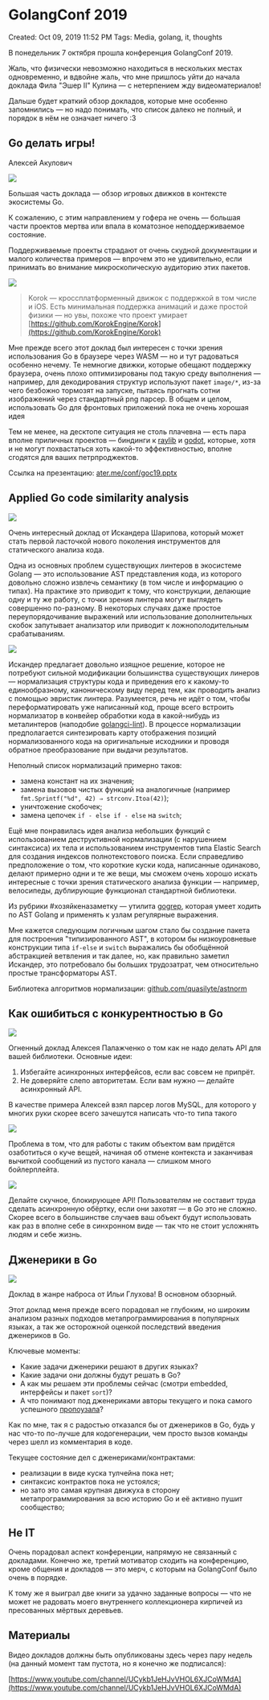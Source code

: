 # GolangConf 2019

Created: Oct 09, 2019 11:52 PM
Tags: Media, golang, it, thoughts


В понедельник 7 октября прошла конференция GolangConf 2019.

Жаль, что физически невозможно находиться в нескольких местах одновременно, и вдвойне жаль, что мне пришлось уйти до начала доклада Фила "Эшер II" Кулина  — с нетерпением жду видеоматериалов!

Дальше будет краткий обзор докладов, которые мне особенно запомнились — но надо понимать, что список далеко не полный, и порядок в нём не означает ничего :3

## Go делать игры!

Алексей Акулович

![](Untitled-c91a72b2-3daa-48dd-9f17-237d55fe6718.png)

Большая часть доклада — обзор игровых движков в контексте экосистемы Go. 

К сожалению, с этим направлением у гофера не очень — большая части проектов мертва или впала в коматозное неподдерживаемое состояние. 

Поддерживаемые проекты страдают от очень скудной документации и малого количества примеров — впрочем это не удивительно, если принимать во внимание микроскопическую аудиторию этих пакетов. 

![](korok.gif)

> Korok — кроссплатформенный движок с поддержкой в том числе и iOS. Есть минимальная поддержка анимаций и даже простой физики — но увы, похоже что проект умирает [https://github.com/KorokEngine/Korok](https://github.com/KorokEngine/Korok)

Мне прежде всего этот доклад был интересен с точки зрения использования Go в браузере через WASM — но и тут радоваться особенно нечему. Те немногие движки, которые обещают поддержку браузера, очень плохо оптимизированы под такую среду выполнения — например, для декодирования структур используют пакет `image/*`, из-за чего безбожно тормозят на запуске, пытаясь прогнать сотни изображений через стандартный png парсер. В общем и целом, использовать Go для фронтовых приложений пока не очень хорошая идея

Тем не менее, на десктопе ситуация не столь плачевна — есть пара вполне приличных проектов — биндинги к [raylib](https://github.com/gen2brain/raylib-go) и [godot](https://github.com/ShadowApex/godot-go), которые, хотя и не могут похвастаться хоть какой-то эффективностью, вполне сгодятся для ваших петрпроджектов. 

Ссылка на презентацию: [ater.me/conf/goc19.pptx](http://ater.me/conf/goc19.pptx)

## Applied Go code similarity analysis

![](Untitled-bd846c04-a9a7-4368-87d8-6f5849a689a8.png)

Очень интересный доклад от Искандера Шарипова, который может стать первой ласточкой нового поколения инструментов для статического анализа кода. 

Одна из основных проблем существующих линтеров в экосистеме Golang — это использование AST представления кода, из которого довольно сложно извлечь семантику (в том числе и информацию о типах). На практике это приводит к тому, что конструкции, делающие одну и ту же работу, с точки зрения линтера могут выглядеть совершенно по-разному. В некоторых случаях даже простое переупорядочивание выражений или использование дополнительных скобок запутывает анализатор или приводит к ложнополодительным срабатываниям.

![](Untitled-1caad85b-8efc-4c03-adb8-5ede8c9674b4.png)

Искандер предлагает довольно изящное решение, которое не потребуют сильной модификации большинства существующих линеров — нормализация структуры кода и приведения его к какому-то единообразному, каноническому виду перед тем, как проводить анализ с помощью эвристик линтера. Разумеется, речь не идёт о том, чтобы переформатировать уже написанный код, проще всего встроить нормализатор в конвейер обработки кода в какой-нибудь из металинтеров (наподобие [golangci-lint](https://github.com/golangci/golangci-lint)). В процессе нормализации предполагается синтезировать карту отображения позиций нормализованного кода на оригинальные исходники и проводя обратное преобразование при выдачи результатов.

Неполный список нормализаций примерно таков:

- замена констант на их значения;
- замена вызовов чистых функций на аналогичные (например `fmt.Sprintf("%d", 42) ⇒ strconv.Itoa(42)`);
- уничтожение скобочек;
- замена цепочек `if - else if - else` на `switch`;

Ещё мне понравилась идея анализа небольших функций с использованием деструктивной нормализации (с нарушением синтаксиса) их тела и использованием инструментов типа Elastic Search для создания индексов полнотекстового поиска. Если справедливо предположение о том, что короткие куски кода, написанные одинаково, делают примерно одни и те же вещи, мы сможем очень хорошо искать интересные с точки зрения статического анализа функции — например, велосипеды, дублирующие функционал стандартной библиотеки.

Из рубрики #хозяйкеназаметку — утилита [gogrep](https://github.com/mvdan/gogrep), которая умеет ходить по AST Golang и применять к узлам регулярные выражения.

Мне кажется следующим логичным шагом стало бы создание пакета для построения "типизированного AST", в котором бы низкоуровневые конструкции типа `if-else` и `switch` выражались бы обобщённой абстракцией ветвления и так далее, но, как правильно заметил Искандер, это потребовало бы больших трудозатрат, чем относительно простые трансформаторы AST.

Библиотека алгоритмов нормализации: [github.com/quasilyte/astnorm](http://github.com/quasilyte/astnorm)

## Как ошибиться с конкурентностью в Go

![](Untitled-0f08ccf3-0240-4bd8-ad2f-0b0d55b5739f.png)

Огненный доклад Алексея Палажченко о том как не надо делать API для вашей библиотеки. Основные идеи:

1. Избегайте асинхронных интерфейсов, если вас совсем не припрёт. 
2. Не доверяйте слепо авторитетам. Если вам нужно — делайте асинхронный API.

В качестве примера Алексей взял парсер логов MySQL, для которого у многих руки скорее всего зачешутся написать что-то типа такого

![](Untitled-b54f40ae-3128-47af-a3d4-5cd1639875ca.png)

Проблема в том, что для работы с таким объектом вам придётся озаботиться о куче вещей, начиная об отмене контекста и заканчивая вычиткой сообщений из пустого канала — слишком много бойлерплейта.

![](Untitled-8188bc16-b58d-40a7-921e-c5b2d973e65e.png)

Делайте скучное, блокирующее API! Пользователям не составит труда сделать асинхронную обёртку, если они захотят — в Go это не сложно. Скорее всего в большинстве случаев ваш объект будут использовать как раз в вполне себе в синхронном виде — так что не стоит усложнять людям и себе жизнь.

## Дженерики в Go

![](Untitled-5f333117-2673-434b-9e7b-b3e28b4178b5.png)

Доклад в жанре наброса от Ильи Глухова! В основном обзорный. 

Этот доклад меня прежде всего порадовал не глубоким, но широким анализом разных подходов метапрограммирования в популярных языках, а так же осторожной оценкой последствий введения дженериков в Go.

Ключевые моменты:

- Какие задачи дженерики решают в других языках?
- Какие задачи они должны будут решать в Go?
- А как мы решаем эти проблемы сейчас (смотри embedded, интерфейсы и пакет `sort`)?
- А что понимают под дженериками авторы текущего и пока самого успешного [пропоузала](https://go.googlesource.com/proposal/+/4a54a00950b56dd0096482d0edae46969d7432a6/design/go2draft-contracts.md)?

Как по мне, так я с радостью отказался бы от дженериков в Go, будь у нас что-то по-лучше для кодогенерации, чем просто вызов команды через шелл из комментария в коде.

Текущее состояние дел с дженериками/контрактами:

- реализации в виде куска тулчейна пока нет;
- синтаксис контрактов пока не устоялся;
- но зато это самая крупная движуха в сторону метапрограммирования за всю историю Go и её активно пушит сообщество;

## Не IT

Очень порадовал аспект конференции, напрямую не связанный с докладами. Конечно же, третий мотиватор сходить на конференцию, кроме общения и докладов — это мерч, с которым на GolangConf было очень в порядке. 

К тому же я выиграл две книги за удачно заданные вопросы — что не может не радовать моего внутреннего коллекционера кирпичей из пресованных мёртвых деревьев. 

## Материалы

Видео докладов должны быть опубликованы здесь через пару недель (на данный момент там пустота, но я конечно же подписался):

[https://www.youtube.com/channel/UCykb1JeHJvVHOL6XJCoWMdA](https://www.youtube.com/channel/UCykb1JeHJvVHOL6XJCoWMdA)
